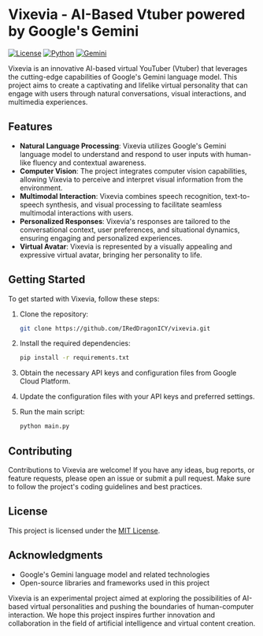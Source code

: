 # Vixevia - AI-Based Vtuber powered by Google's Gemini 
[![License](https://img.shields.io/badge/License-MIT-green.svg)](LICENSE) [![Python](https://img.shields.io/badge/Python-3.12+-blue.svg)](https://www.python.org/) [![Gemini](https://img.shields.io/badge/Gemini-1.0-orange.svg)](https://cloud.google.com/generativeai/models)

Vixevia is an innovative AI-based virtual YouTuber (Vtuber) that leverages the cutting-edge capabilities of Google's Gemini language model. This project aims to create a captivating and lifelike virtual personality that can engage with users through natural conversations, visual interactions, and multimedia experiences.

## Features

- **Natural Language Processing**: Vixevia utilizes Google's Gemini language model to understand and respond to user inputs with human-like fluency and contextual awareness.
- **Computer Vision**: The project integrates computer vision capabilities, allowing Vixevia to perceive and interpret visual information from the environment.
- **Multimodal Interaction**: Vixevia combines speech recognition, text-to-speech synthesis, and visual processing to facilitate seamless multimodal interactions with users.
- **Personalized Responses**: Vixevia's responses are tailored to the conversational context, user preferences, and situational dynamics, ensuring engaging and personalized experiences.
- **Virtual Avatar**: Vixevia is represented by a visually appealing and expressive virtual avatar, bringing her personality to life.

## Getting Started

To get started with Vixevia, follow these steps:

1. Clone the repository:

   ```bash
   git clone https://github.com/IRedDragonICY/vixevia.git
   ```

2. Install the required dependencies:

   ```bash
   pip install -r requirements.txt
   ```

3. Obtain the necessary API keys and configuration files from Google Cloud Platform.
4. Update the configuration files with your API keys and preferred settings.
5. Run the main script:

   ```bash
   python main.py
   ```

## Contributing

Contributions to Vixevia are welcome! If you have any ideas, bug reports, or feature requests, please open an issue or submit a pull request. Make sure to follow the project's coding guidelines and best practices.

## License

This project is licensed under the [MIT License](LICENSE).

## Acknowledgments

- Google's Gemini language model and related technologies
- Open-source libraries and frameworks used in this project

Vixevia is an experimental project aimed at exploring the possibilities of AI-based virtual personalities and pushing the boundaries of human-computer interaction. We hope this project inspires further innovation and collaboration in the field of artificial intelligence and virtual content creation.
